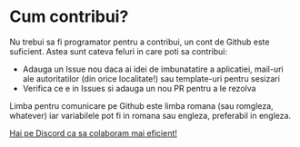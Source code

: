 # Cum contribui?

Nu trebui sa fi programator pentru a contribui, un cont de Github este suficient. Astea sunt cateva feluri in care poti sa contribui:

- Adauga un Issue nou daca ai idei de imbunatatire a aplicatiei, mail-uri ale autoritatilor (din orice localitate!) sau template-uri pentru sesizari
- Verifica ce e in Issues si adauga un nou PR pentru a le rezolva

Limba pentru comunicare pe Github este limba romana (sau romgleza, whatever) iar variabilele pot fi in romana sau engleza, preferabil in engleza.

[Hai pe Discord ca sa colaboram mai eficient!](https://discord.gg/qSqZ9PaqQY)
